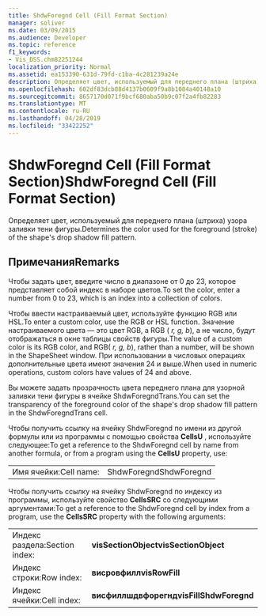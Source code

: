 ```yaml
---
title: ShdwForegnd Cell (Fill Format Section)
manager: soliver
ms.date: 03/09/2015
ms.audience: Developer
ms.topic: reference
f1_keywords:
- Vis_DSS.chm82251244
localization_priority: Normal
ms.assetid: ea153390-631d-79fd-c1ba-4c281239a24e
description: Определяет цвет, используемый для переднего плана (штриха) узора заливки тени фигуры.
ms.openlocfilehash: 602df83dcb88d4137b0609f9a8b1084a40148a10
ms.sourcegitcommit: 8657170d071f9bcf680aba50b9c07f2a4fb82283
ms.translationtype: MT
ms.contentlocale: ru-RU
ms.lasthandoff: 04/28/2019
ms.locfileid: "33422252"
---
```

# <a name="shdwforegnd-cell-fill-format-section"></a><span data-ttu-id="a713d-103">ShdwForegnd Cell (Fill Format Section)</span><span class="sxs-lookup"><span data-stu-id="a713d-103">ShdwForegnd Cell (Fill Format Section)</span></span>

<span data-ttu-id="a713d-104">Определяет цвет, используемый для переднего плана (штриха) узора заливки тени фигуры.</span><span class="sxs-lookup"><span data-stu-id="a713d-104">Determines the color used for the foreground (stroke) of the shape's drop shadow fill pattern.</span></span>
  
## <a name="remarks"></a><span data-ttu-id="a713d-105">Примечания</span><span class="sxs-lookup"><span data-stu-id="a713d-105">Remarks</span></span>

<span data-ttu-id="a713d-106">Чтобы задать цвет, введите число в диапазоне от 0 до 23, которое представляет собой индекс в наборе цветов.</span><span class="sxs-lookup"><span data-stu-id="a713d-106">To set the color, enter a number from 0 to 23, which is an index into a collection of colors.</span></span>
  
<span data-ttu-id="a713d-107">Чтобы ввести настраиваемый цвет, используйте функцию RGB или HSL.</span><span class="sxs-lookup"><span data-stu-id="a713d-107">To enter a custom color, use the RGB or HSL function.</span></span> <span data-ttu-id="a713d-108">Значение настраиваемого цвета — это цвет RGB, а RGB ( *r, g, b*), а не число, будут отображаться в окне таблицы свойств фигуры.</span><span class="sxs-lookup"><span data-stu-id="a713d-108">The value of a custom color is its RGB color, and RGB( *r, g, b*), rather than a number, will be shown in the ShapeSheet window.</span></span> <span data-ttu-id="a713d-109">При использовании в числовых операциях дополнительные цвета имеют значения 24 и выше.</span><span class="sxs-lookup"><span data-stu-id="a713d-109">When used in numeric operations, custom colors have values of 24 and above.</span></span> 
  
<span data-ttu-id="a713d-110">Вы можете задать прозрачность цвета переднего плана для узорной заливки тени фигуры в ячейке ShdwForegndTrans.</span><span class="sxs-lookup"><span data-stu-id="a713d-110">You can set the transparency of the foreground color of the shape's drop shadow fill pattern in the ShdwForegndTrans cell.</span></span>
  
<span data-ttu-id="a713d-111">Чтобы получить ссылку на ячейку ShdwForegnd по имени из другой формулы или из программы с помощью свойства **CellsU** , используйте следующее:</span><span class="sxs-lookup"><span data-stu-id="a713d-111">To get a reference to the ShdwForegnd cell by name from another formula, or from a program using the **CellsU** property, use:</span></span> 
  
|||
|:-----|:-----|
| <span data-ttu-id="a713d-112">Имя ячейки:</span><span class="sxs-lookup"><span data-stu-id="a713d-112">Cell name:</span></span>  <br/> | <span data-ttu-id="a713d-113">ShdwForegnd</span><span class="sxs-lookup"><span data-stu-id="a713d-113">ShdwForegnd</span></span>  <br/> |
   
<span data-ttu-id="a713d-114">Чтобы получить ссылку на ячейку ShdwForegnd по индексу из программы, используйте свойство **CellsSRC** со следующими аргументами:</span><span class="sxs-lookup"><span data-stu-id="a713d-114">To get a reference to the ShdwForegnd cell by index from a program, use the **CellsSRC** property with the following arguments:</span></span> 
  
|||
|:-----|:-----|
| <span data-ttu-id="a713d-115">Индекс раздела:</span><span class="sxs-lookup"><span data-stu-id="a713d-115">Section index:</span></span>  <br/> |<span data-ttu-id="a713d-116">**visSectionObject**</span><span class="sxs-lookup"><span data-stu-id="a713d-116">**visSectionObject**</span></span> <br/> |
| <span data-ttu-id="a713d-117">Индекс строки:</span><span class="sxs-lookup"><span data-stu-id="a713d-117">Row index:</span></span>  <br/> |<span data-ttu-id="a713d-118">**висровфилл**</span><span class="sxs-lookup"><span data-stu-id="a713d-118">**visRowFill**</span></span> <br/> |
| <span data-ttu-id="a713d-119">Индекс ячейки:</span><span class="sxs-lookup"><span data-stu-id="a713d-119">Cell index:</span></span>  <br/> |<span data-ttu-id="a713d-120">**висфиллшдвфорегнд**</span><span class="sxs-lookup"><span data-stu-id="a713d-120">**visFillShdwForegnd**</span></span> <br/> |
   

